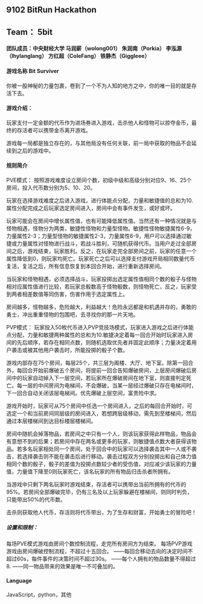 ## 9102 BitRun Hackathon
## Team： 5bit
 #### 团队成员：中央财经大学 马润薪（wolong001） 朱润南（Porkia） 李泓源（lhylanglang） 方红超（ColeFang） 铁静杰（Giggleee）
 #### 游戏名称 Bit Surviver
 
 你被一股神秘的力量包裹，卷到了一个不为人知的地方之中，你的唯一目的就是存活下去。
 #### 游戏介绍：
 
 玩家支付一定金额的代币作为进场券进入游戏，击杀他人和怪物可以掠夺金币，最终的存活者可以携带金币离开游戏。
 
 游戏每一局都是独立存在的，与其他局没有任何关联，前一局中获取的物品不会延续到之后的游戏中。
 #### 规则简介
 PVE模式：
  按照游戏难度设立房间个数，初级中级和高级分别对应9、16、25个房间，投入代币数分别为5、10、20。
  
  玩家在选择游戏难度之后进入游戏，进行体能点分配，力量和敏捷值的总和为10.属性分配完成之后玩家选定房间进入，房间中会有事件发生，或好或坏。
  
  玩家可能会在房间中增长属性值，也有可能降低属性值。当然还有一种情况就是与怪物相遇，怪物分为两类，敏捷性怪物和力量型怪物。敏捷性怪物敏捷属性6-9，力量属性2-3；力量型怪物的敏捷属性2-3，力量属性6-9，用户可以选择通过敏捷或力量属性对怪物进行战斗，若战斗胜利，可随机获得代币。当用户走过全部房间之后，游戏结束，玩家胜利。反之，在玩家走完全部房间之前，玩家的任意一个属性降低到0，则玩家均死亡。玩家死亡之后可以选择支付游戏开局相同数量代币复活，复活之后，所有信息恢复到本回合开始，进行重新选择房间。
  
  当玩家和怪物相遇，必须选择战斗，玩家投掷出选定属性值相同个数的骰子与怪物相对应属性值进行比较，若玩家总骰数高于怪物骰数，则怪物死亡，反之，玩家受到两者相差数值等同伤害，伤害作用于选定属性上。
  
  房间越多，怪物越多，危险越大，利益越大！危险永远都是和机遇并存的，勇敢的勇士，冲出重重怪物的包围吧，去寻找你的那一片天地。
 
 PVP模式：
 玩家投入50枚代币进入PVP竞技场模式，玩家进入游戏之后进行体能点分配，力量和敏捷两种属性的总和为10.敏捷决定着每一回合开始时玩家进入房间的先后顺序，若存在相同点数，则随机选取优先者并固定此顺序；力量决定着用户袭击或被其他用户袭击时，所能投掷的骰子个数。
 
 游戏内部存在75个房间，每层25个，共三层为阁楼、大厅、地下室。除第一回合外，每回合开始前爆破五个房间，将提前一回合告知爆破房间，上层房间爆破后房间中的玩家自动掉入下一层空间，若玩家所在爆破房间在地下室，则直接判定死亡。每一层的中间房间为电梯间，不会爆破，当某一层经过爆破只存在电梯间时，下一回合自动关闭该层电梯间。优先爆破上层空间，富贵险中求。
 
游戏开始时，玩家可从75个房间中任选一个房间进入，之后的每回合开始时，可选定一个和当前房间同层级的房间进入，若想跨层级移动，需先到至楼梯间，然后通过本层楼梯间到达目标楼层楼梯间。

房间中随机会掉落物品，若房间之中只有一个人，则该玩家获得此样物品，物品会有意想不到的后果；若房间中存在两名或更多的玩家，则敏捷值点数大者获得该物品。若多名玩家相处同一个房间，处于回合中的玩家可以选择袭击其中一人或不袭击，若选择袭击则不能在袭击后进行移动。袭击过程双方分别投掷出和自己体力值相同个数的骰子，骰子的差值为投掷点数较少者的受伤值，对应减少该玩家的力量值，力量值下降至0则玩家死亡，该名玩家的所有物品归击杀者所拥有。
 
当游戏中只剩下两名玩家时游戏结束，存活者可以携带出当前所拥有的代币的95%。若房间全部爆破完毕，仍有三名及以上玩家躲避在楼梯间，则同时判负，只能带出50%的代币数。

击杀则获取他人代币，存活则将代币带出，为了生存和财富，开始勇士的冒险吧！

##### 设置和限制：
每场PVE模式游戏由房间个数控制流程，走完所有房间方为结束。
每场PVP游戏游戏由房间爆破控制流程，不超过十五回合。
——每回合移动去向的决定时间不超过60s，每件事件的决策时间不超过30s。
——每个人拥有的物品数量不得超过8.
——同一物品带来的效果是唯一不可叠加的。

 #### Language
 JavaScript，python，其他
